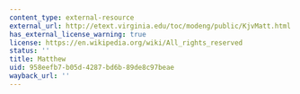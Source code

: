 ```yaml
---
content_type: external-resource
external_url: http://etext.virginia.edu/toc/modeng/public/KjvMatt.html
has_external_license_warning: true
license: https://en.wikipedia.org/wiki/All_rights_reserved
status: ''
title: Matthew
uid: 958eefb7-b05d-4287-bd6b-89de8c97beae
wayback_url: ''
---
```

